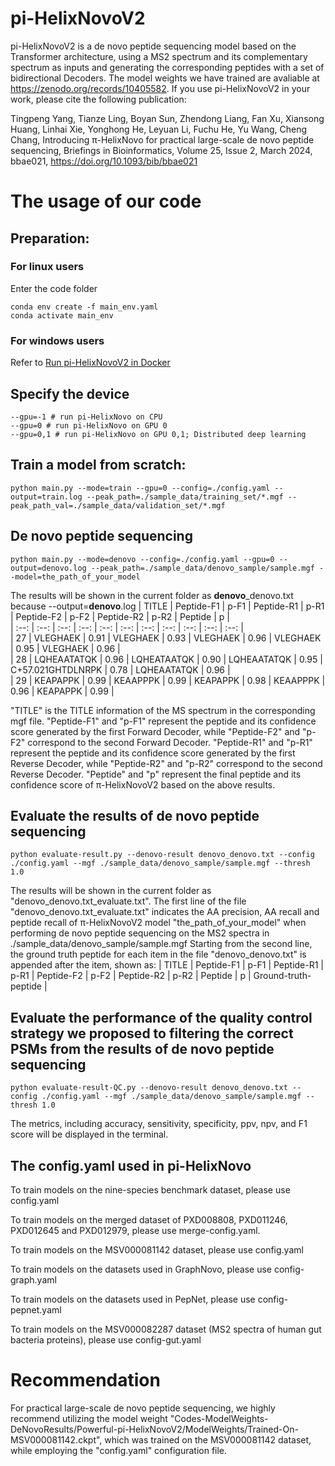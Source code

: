 # pi-HelixNovoV2
pi-HelixNovoV2 is a de novo peptide sequencing model based on the Transformer architecture, using a MS2 spectrum and its complementary spectrum as inputs and generating the corresponding peptides with a set of bidirectional Decoders. The model weights we have trained are avaliable at https://zenodo.org/records/10405582. If you use pi-HelixNovoV2 in your work, please cite the following publication: 

Tingpeng Yang, Tianze Ling, Boyan Sun, Zhendong Liang, Fan Xu, Xiansong Huang, Linhai Xie, Yonghong He, Leyuan Li, Fuchu He, Yu Wang, Cheng Chang, Introducing π-HelixNovo for practical large-scale de novo peptide sequencing, Briefings in Bioinformatics, Volume 25, Issue 2, March 2024, bbae021, https://doi.org/10.1093/bib/bbae021
# The usage of our code
## Preparation:
### For linux users
Enter the code folder

```
conda env create -f main_env.yaml
conda activate main_env 
```

### For windows users
Refer to [Run pi-HelixNovoV2 in Docker](./run_in_docker/docker-env.md)
## Specify the device

```
--gpu=-1 # run pi-HelixNovo on CPU
--gpu=0 # run pi-HelixNovo on GPU 0
--gpu=0,1 # run pi-HelixNovo on GPU 0,1; Distributed deep learning
```

## Train a model from scratch:

```
python main.py --mode=train --gpu=0 --config=./config.yaml --output=train.log --peak_path=./sample_data/training_set/*.mgf --peak_path_val=./sample_data/validation_set/*.mgf
```

## De novo peptide sequencing

```
python main.py --mode=denovo --config=./config.yaml --gpu=0 --output=denovo.log --peak_path=./sample_data/denovo_sample/sample.mgf --model=the_path_of_your_model
```
The results will be shown in the current folder as **denovo**_denovo.txt because --output=**denovo**.log
| TITLE | Peptide-F1 | p-F1 | Peptide-R1 | p-R1 | Peptide-F2 | p-F2 | Peptide-R2 | p-R2 | Peptide | p |  
| :--: | :--: | :--: | :--: | :--: | :--: | :--: | :--: | :--: | :--: | :--: |  
| 27 | VLEGHAEK | 0.91 | VLEGHAEK | 0.93 | VLEGHAEK | 0.96 | VLEGHAEK | 0.95 | VLEGHAEK | 0.96 |  
| 28 | LQHEAATATQK | 0.96 | LQHEATAATQK | 0.90 | LQHEAATATQK | 0.95 | C+57.021GHTDLNRPK | 0.78 | LQHEAATATQK | 0.96 |  
| 29 | KEAPAPPK | 0.99 | KEAAPPPK | 0.99 | KEAPAPPK | 0.98 | KEAAPPPK | 0.96 | KEAPAPPK | 0.99 |

"TITLE" is the TITLE information of the MS spectrum in the corresponding mgf file.
"Peptide-F1" and "p-F1" represent the peptide and its confidence score generated by the first Forward Decoder, while "Peptide-F2" and "p-F2" correspond to the second Forward Decoder.
"Peptide-R1" and "p-R1" represent the peptide and its confidence score generated by the first Reverse Decoder, while "Peptide-R2" and "p-R2" correspond to the second Reverse Decoder.
"Peptide" and "p" represent the final peptide and its confidence score of π-HelixNovoV2 based on the above results.

## Evaluate the results of de novo peptide sequencing

```
python evaluate-result.py --denovo-result denovo_denovo.txt --config ./config.yaml --mgf ./sample_data/denovo_sample/sample.mgf --thresh 1.0
```
The results will be shown in the current folder as "denovo_denovo.txt_evaluate.txt".
The first line of the file "denovo_denovo.txt_evaluate.txt" indicates the AA precision, AA recall and peptide recall of π-HelixNovoV2 model "the_path_of_your_model" when performing de novo peptide sequencing on the MS2 spectra in ./sample_data/denovo_sample/sample.mgf
Starting from the second line, the ground truth peptide for each item in the file "denovo_denovo.txt" is appended after the item, shown as:
| TITLE | Peptide-F1 | p-F1 | Peptide-R1 | p-R1 | Peptide-F2 | p-F2 | Peptide-R2 | p-R2 | Peptide | p | Ground-truth-peptide |

## Evaluate the performance of the quality control strategy we proposed to filtering the correct PSMs from the results of de novo peptide sequencing

```
python evaluate-result-QC.py --denovo-result denovo_denovo.txt --config ./config.yaml --mgf ./sample_data/denovo_sample/sample.mgf --thresh 1.0
```
The metrics, including accuracy, sensitivity, specificity, ppv, npv, and F1 score will be displayed in the terminal.

## The config.yaml used in pi-HelixNovo
To train models on the nine-species benchmark dataset, please use config.yaml  

To train models on the merged dataset of PXD008808, PXD011246, PXD012645 and PXD012979, please use merge-config.yaml.

To  train models on the MSV000081142 dataset, please use config.yaml

To  train models on the datasets used in GraphNovo, please use config-graph.yaml

To  train models on the datasets used in PepNet, please use config-pepnet.yaml

To  train models on the MSV000082287 dataset (MS2 spectra of human gut bacteria proteins), please use config-gut.yaml

# Recommendation
For practical large-scale de novo peptide sequencing, we highly recommend utilizing the model weight "Codes-ModelWeights-DeNovoResults/Powerful-pi-HelixNovoV2/ModelWeights/Trained-On-MSV000081142.ckpt", which was trained on the MSV000081142 dataset, while employing the "config.yaml" configuration file.
